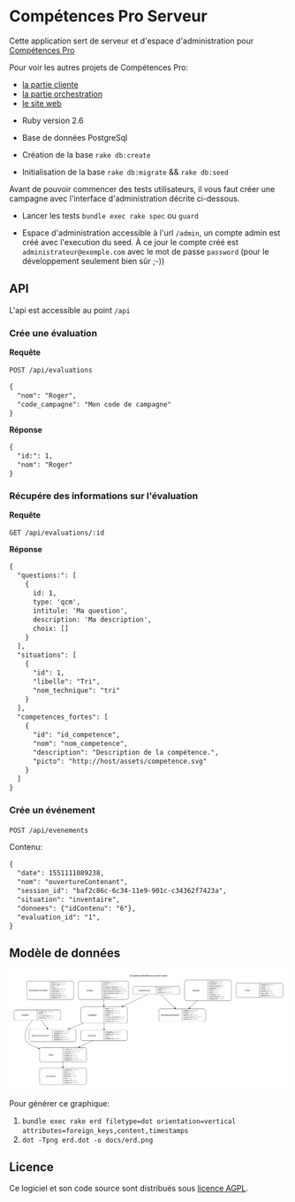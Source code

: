 # Compétences Pro Serveur

Cette application sert de serveur et d'espace d'administration pour [Compétences Pro](https://github.com/betagouv/competences-pro)

Pour voir les autres projets de Compétences Pro:

- [la partie cliente](https://github.com/betagouv/competences-pro)
- [la partie orchestration](https://github.com/betagouv/competences-pro-orchestrateur)
- [le site web](https://github.com/betagouv/competences-pro-www)

* Ruby version
2.6

* Base de données
PostgreSql

* Création de la base
`rake db:create`

* Initialisation de la base
`rake db:migrate` && `rake db:seed`

Avant de pouvoir commencer des tests utilisateurs, il vous faut créer une campagne avec l'interface d'administration décrite ci-dessous.

* Lancer les tests
`bundle exec rake spec` ou `guard`

* Espace d'administration
accessible à l'url `/admin`, un compte admin est créé avec l'execution du seed. À ce jour le compte créé est `administrateur@exemple.com` avec le mot de passe `password` (pour le développement seulement bien sûr ;-))

## API

L'api est accessible au point `/api`

### Crée une évaluation

**Requête**

`POST /api/evaluations`

```
{
  "nom": "Roger",
  "code_campagne": "Mon code de campagne"
}
```

**Réponse**

```
{
  "id:": 1,
  "nom": "Roger"
}
```

### Récupére des informations sur l'évaluation

**Requête**

`GET /api/evaluations/:id`

**Réponse**

```
{
  "questions:": [
    {
      id: 1,
      type: 'qcm',
      intitule: 'Ma question',
      description: 'Ma description',
      choix: []
    }
  ],
  "situations": [
    {
      "id": 1,
      "libelle": "Tri",
      "nom_technique": "tri"
    }
  ],
  "competences_fortes": [
    {
      "id": "id_competence",
      "nom": "nom_competence",
      "description": "Description de la compétence.",
      "picto": "http://host/assets/competence.svg"
    }
  ]
}
```

### Crée un événement

`POST /api/evenements`

Contenu:

```
{
  "date": 1551111089238,
  "nom": "ouvertureContenant",
  "session_id": "baf2c86c-6c34-11e9-901c-c34362f7423a",
  "situation": "inventaire",
  "donnees": {"idContenu": "6"},
  "evaluation_id": "1",
}
```

## Modèle de données

![](docs/erd.png)


Pour générer ce graphique:
  1. `bundle exec rake erd filetype=dot orientation=vertical attributes=foreign_keys,content,timestamps`
  2. `dot -Tpng erd.dot -o docs/erd.png`

## Licence

Ce logiciel et son code source sont distribués sous [licence AGPL](https://www.gnu.org/licenses/why-affero-gpl.fr.html).
